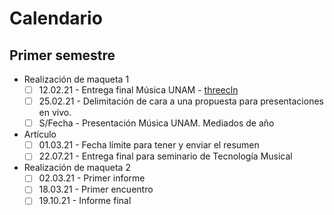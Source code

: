 # Calendario

## Primer semestre

- Realización de maqueta 1
  - [ ] 12.02.21 - Entrega final Música UNAM - [threecln](https://github.com/EmilioOcelotl/THREE.studies/tree/main/threecln)
  - [ ] 25.02.21 - Delimitación de cara a una propuesta para presentaciones en vivo. 
  - [ ] S/Fecha  - Presentación Música UNAM. Mediados de año 

- Artículo
  - [ ] 01.03.21 - Fecha límite para tener y enviar el resumen
  - [ ] 22.07.21 - Entrega final para seminario de Tecnología Musical

- Realización de maqueta 2
  - [ ] 02.03.21 - Primer informe
  - [ ] 18.03.21 - Primer encuentro
  - [ ] 19.10.21 - Informe final 